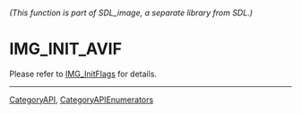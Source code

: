 ###### (This function is part of SDL_image, a separate library from SDL.)
# IMG_INIT_AVIF

Please refer to [IMG_InitFlags](IMG_InitFlags) for details.

----
[CategoryAPI](CategoryAPI), [CategoryAPIEnumerators](CategoryAPIEnumerators)

